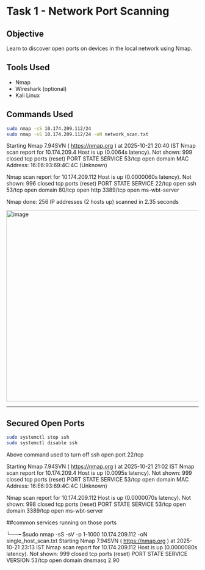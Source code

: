 # Task 1 - Network Port Scanning

## Objective
Learn to discover open ports on devices in the local network using Nmap.

## Tools Used
- Nmap
- Wireshark (optional)
- Kali Linux


## Commands Used
```bash
sudo nmap -sS 10.174.209.112/24
sudo nmap -sS 10.174.209.112/24 -oN network_scan.txt
```
Starting Nmap 7.94SVN ( https://nmap.org ) at 2025-10-21 20:40 IST
Nmap scan report for 10.174.209.4
Host is up (0.0064s latency).
Not shown: 999 closed tcp ports (reset)
PORT   STATE SERVICE
53/tcp open  domain
MAC Address: 16:E6:93:69:4C:4C (Unknown)

Nmap scan report for 10.174.209.112
Host is up (0.0000060s latency).
Not shown: 996 closed tcp ports (reset)
PORT     STATE SERVICE
22/tcp   open  ssh
53/tcp   open  domain
80/tcp   open  http
3389/tcp open  ms-wbt-server

Nmap done: 256 IP addresses (2 hosts up) scanned in 2.35 seconds

<img width="932" height="501" alt="image" src="https://github.com/user-attachments/assets/cb29dd8b-ea21-430f-907e-7edd76f015bf" />

-----------------------------------------------------------------


## Secured Open Ports

```bash
sudo systemctl stop ssh
sudo systemctl disable ssh
```

Above command used to turn off ssh open port 22/tcp

Starting Nmap 7.94SVN ( https://nmap.org ) at 2025-10-21 21:02 IST
Nmap scan report for 10.174.209.4
Host is up (0.0095s latency).
Not shown: 999 closed tcp ports (reset)
PORT   STATE SERVICE
53/tcp open  domain
MAC Address: 16:E6:93:69:4C:4C (Unknown)

Nmap scan report for 10.174.209.112
Host is up (0.0000070s latency).
Not shown: 998 closed tcp ports (reset)
PORT     STATE SERVICE
53/tcp   open  domain
3389/tcp open  ms-wbt-server


##common services running on those ports

└──╼ $sudo nmap -sS -sV -p 1-1000 10.174.209.112 -oN single_host_scan.txt
Starting Nmap 7.94SVN ( https://nmap.org ) at 2025-10-21 23:13 IST
Nmap scan report for 10.174.209.112
Host is up (0.0000080s latency).
Not shown: 999 closed tcp ports (reset)
PORT   STATE SERVICE VERSION
53/tcp open  domain  dnsmasq 2.90






